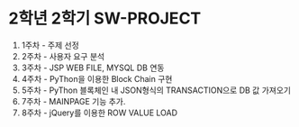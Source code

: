 2학년 2학기 SW-PROJECT
====================

1. 1주차 - 주제 선정
2. 2주차 - 사용자 요구 분석
3. 3주차 - JSP WEB FILE, MYSQL DB 연동
4. 4주차 - PyThon을 이용한 Block Chain 구현
5. 5주차 - PyThon 블록체인 내 JSON형식의 TRANSACTION으로 DB 값 가져오기
6. 7주차 - MAINPAGE 기능 추가.
7. 8주차 - jQuery를 이용한 ROW VALUE LOAD

